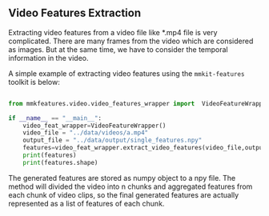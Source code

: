 ## Video Features Extraction

Extracting video features from a video file like *.mp4 file is very complicated. There are many frames from the video which are considered as images. But at the same time, we have to consider the temporal information in the video. 

A simple example of extracting video features using the `mmkit-features` toolkit is below: 

```python

from mmkfeatures.video.video_features_wrapper import  VideoFeatureWrapper

if __name__ == "__main__":
    video_feat_wrapper=VideoFeatureWrapper()
    video_file = "../data/videos/a.mp4"
    output_file = "../data/output/single_features.npy"
    features=video_feat_wrapper.extract_video_features(video_file,output_file)
    print(features)
    print(features.shape)

```

The generated features are stored as numpy object to a npy file. The method will divided the video into n chunks and aggregated features from each chunk of video clips, so the final generated features are actually represented as a list of features of each chunk. 